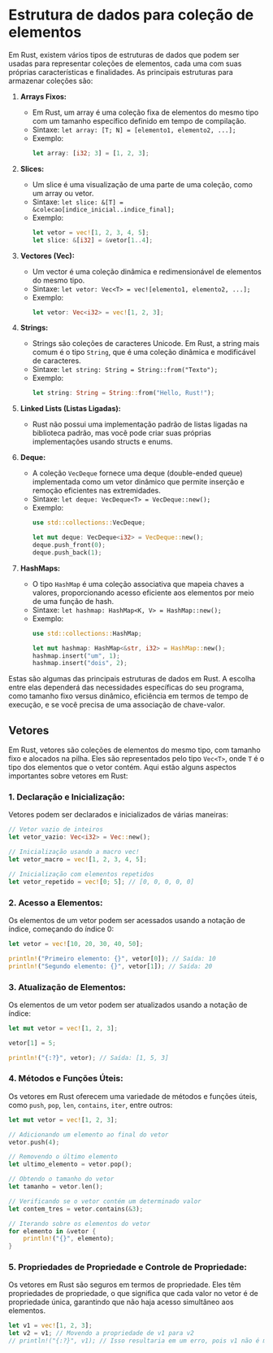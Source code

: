# Estrutura de dados para coleção de elementos

Em Rust, existem vários tipos de estruturas de dados que podem ser usadas para representar coleções de elementos, cada uma com suas próprias características e finalidades. As principais estruturas para armazenar coleções são:

1. **Arrays Fixos:**
   - Em Rust, um array é uma coleção fixa de elementos do mesmo tipo com um tamanho específico definido em tempo de compilação.
   - Sintaxe: `let array: [T; N] = [elemento1, elemento2, ...];`
   - Exemplo:
     ```rust
     let array: [i32; 3] = [1, 2, 3];
     ```

2. **Slices:**
   - Um slice é uma visualização de uma parte de uma coleção, como um array ou vetor.
   - Sintaxe: `let slice: &[T] = &colecao[indice_inicial..indice_final];`
   - Exemplo:
     ```rust
     let vetor = vec![1, 2, 3, 4, 5];
     let slice: &[i32] = &vetor[1..4];
     ```

3. **Vectores (Vec):**
   - Um vector é uma coleção dinâmica e redimensionável de elementos do mesmo tipo.
   - Sintaxe: `let vetor: Vec<T> = vec![elemento1, elemento2, ...];`
   - Exemplo:
     ```rust
     let vetor: Vec<i32> = vec![1, 2, 3];
     ```

4. **Strings:**
   - Strings são coleções de caracteres Unicode. Em Rust, a string mais comum é o tipo `String`, que é uma coleção dinâmica e modificável de caracteres.
   - Sintaxe: `let string: String = String::from("Texto");`
   - Exemplo:
     ```rust
     let string: String = String::from("Hello, Rust!");
     ```

5. **Linked Lists (Listas Ligadas):**
   - Rust não possui uma implementação padrão de listas ligadas na biblioteca padrão, mas você pode criar suas próprias implementações usando structs e enums.

6. **Deque:**
   - A coleção `VecDeque` fornece uma deque (double-ended queue) implementada como um vetor dinâmico que permite inserção e remoção eficientes nas extremidades.
   - Sintaxe: `let deque: VecDeque<T> = VecDeque::new();`
   - Exemplo:
     ```rust
     use std::collections::VecDeque;

     let mut deque: VecDeque<i32> = VecDeque::new();
     deque.push_front(0);
     deque.push_back(1);
     ```

7. **HashMaps:**
   - O tipo `HashMap` é uma coleção associativa que mapeia chaves a valores, proporcionando acesso eficiente aos elementos por meio de uma função de hash.
   - Sintaxe: `let hashmap: HashMap<K, V> = HashMap::new();`
   - Exemplo:
     ```rust
     use std::collections::HashMap;

     let mut hashmap: HashMap<&str, i32> = HashMap::new();
     hashmap.insert("um", 1);
     hashmap.insert("dois", 2);
     ```

Estas são algumas das principais estruturas de dados em Rust. A escolha entre elas dependerá das necessidades específicas do seu programa, como tamanho fixo versus dinâmico, eficiência em termos de tempo de execução, e se você precisa de uma associação de chave-valor.

## Vetores

Em Rust, vetores são coleções de elementos do mesmo tipo, com tamanho fixo e alocados na pilha. Eles são representados pelo tipo `Vec<T>`, onde `T` é o tipo dos elementos que o vetor contém. Aqui estão alguns aspectos importantes sobre vetores em Rust:

### 1. Declaração e Inicialização:

Vetores podem ser declarados e inicializados de várias maneiras:

```rust
// Vetor vazio de inteiros
let vetor_vazio: Vec<i32> = Vec::new();

// Inicialização usando a macro vec!
let vetor_macro = vec![1, 2, 3, 4, 5];

// Inicialização com elementos repetidos
let vetor_repetido = vec![0; 5]; // [0, 0, 0, 0, 0]
```

### 2. Acesso a Elementos:

Os elementos de um vetor podem ser acessados usando a notação de índice, começando do índice 0:

```rust
let vetor = vec![10, 20, 30, 40, 50];

println!("Primeiro elemento: {}", vetor[0]); // Saída: 10
println!("Segundo elemento: {}", vetor[1]); // Saída: 20
```

### 3. Atualização de Elementos:

Os elementos de um vetor podem ser atualizados usando a notação de índice:

```rust
let mut vetor = vec![1, 2, 3];

vetor[1] = 5;

println!("{:?}", vetor); // Saída: [1, 5, 3]
```

### 4. Métodos e Funções Úteis:

Os vetores em Rust oferecem uma variedade de métodos e funções úteis, como `push`, `pop`, `len`, `contains`, `iter`, entre outros:

```rust
let mut vetor = vec![1, 2, 3];

// Adicionando um elemento ao final do vetor
vetor.push(4);

// Removendo o último elemento
let ultimo_elemento = vetor.pop();

// Obtendo o tamanho do vetor
let tamanho = vetor.len();

// Verificando se o vetor contém um determinado valor
let contem_tres = vetor.contains(&3);

// Iterando sobre os elementos do vetor
for elemento in &vetor {
    println!("{}", elemento);
}
```

### 5. Propriedades de Propriedade e Controle de Propriedade:

Os vetores em Rust são seguros em termos de propriedade. Eles têm propriedades de propriedade, o que significa que cada valor no vetor é de propriedade única, garantindo que não haja acesso simultâneo aos elementos.

```rust
let v1 = vec![1, 2, 3];
let v2 = v1; // Movendo a propriedade de v1 para v2
// println!("{:?}", v1); // Isso resultaria em um erro, pois v1 não é mais válido aqui
```
